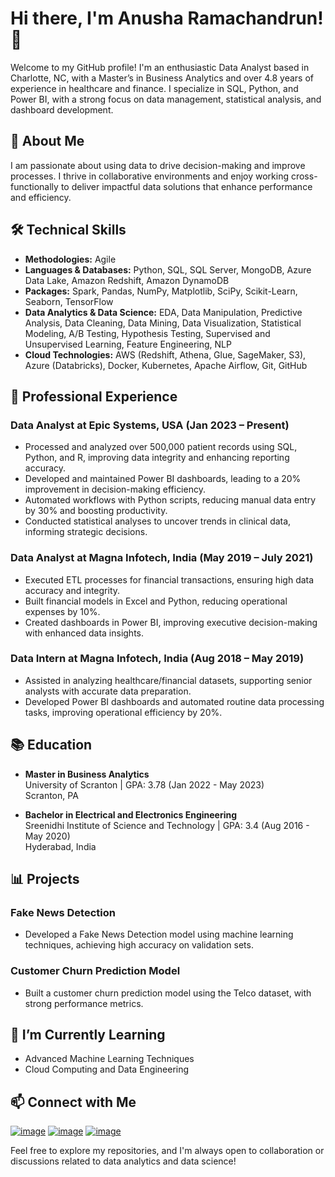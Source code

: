 # Hi there, I'm Anusha Ramachandrun! 👋

Welcome to my GitHub profile! I'm an enthusiastic Data Analyst based in Charlotte, NC, with a Master’s in Business Analytics and over 4.8 years of experience in healthcare and finance. I specialize in SQL, Python, and Power BI, with a strong focus on data management, statistical analysis, and dashboard development.

## 🚀 About Me
I am passionate about using data to drive decision-making and improve processes. I thrive in collaborative environments and enjoy working cross-functionally to deliver impactful data solutions that enhance performance and efficiency.

## 🛠️ Technical Skills
- **Methodologies:** Agile
- **Languages & Databases:** Python, SQL, SQL Server, MongoDB, Azure Data Lake, Amazon Redshift, Amazon DynamoDB
- **Packages:** Spark, Pandas, NumPy, Matplotlib, SciPy, Scikit-Learn, Seaborn, TensorFlow
- **Data Analytics & Data Science:** EDA, Data Manipulation, Predictive Analysis, Data Cleaning, Data Mining, Data Visualization, Statistical Modeling, A/B Testing, Hypothesis Testing, Supervised and Unsupervised Learning, Feature Engineering, NLP
- **Cloud Technologies:** AWS (Redshift, Athena, Glue, SageMaker, S3), Azure (Databricks), Docker, Kubernetes, Apache Airflow, Git, GitHub

## 💼 Professional Experience
### Data Analyst at Epic Systems, USA (Jan 2023 – Present)
- Processed and analyzed over 500,000 patient records using SQL, Python, and R, improving data integrity and enhancing reporting accuracy.
- Developed and maintained Power BI dashboards, leading to a 20% improvement in decision-making efficiency.
- Automated workflows with Python scripts, reducing manual data entry by 30% and boosting productivity.
- Conducted statistical analyses to uncover trends in clinical data, informing strategic decisions.

### Data Analyst at Magna Infotech, India (May 2019 – July 2021)
- Executed ETL processes for financial transactions, ensuring high data accuracy and integrity.
- Built financial models in Excel and Python, reducing operational expenses by 10%.
- Created dashboards in Power BI, improving executive decision-making with enhanced data insights.

### Data Intern at Magna Infotech, India (Aug 2018 – May 2019)
- Assisted in analyzing healthcare/financial datasets, supporting senior analysts with accurate data preparation.
- Developed Power BI dashboards and automated routine data processing tasks, improving operational efficiency by 20%.

## 📚 Education
- **Master in Business Analytics**  
  University of Scranton | GPA: 3.78 (Jan 2022 - May 2023)  
  Scranton, PA

- **Bachelor in Electrical and Electronics Engineering**  
  Sreenidhi Institute of Science and Technology | GPA: 3.4 (Aug 2016 - May 2020)  
  Hyderabad, India

## 📊 Projects
### Fake News Detection
- Developed a Fake News Detection model using machine learning techniques, achieving high accuracy on validation sets.

### Customer Churn Prediction Model
- Built a customer churn prediction model using the Telco dataset, with strong performance metrics.

## 🌱 I’m Currently Learning
- Advanced Machine Learning Techniques
- Cloud Computing and Data Engineering

## 📫 Connect with Me
[![image](https://github.com/user-attachments/assets/d1fff15a-d3e5-47ad-9207-e6673ee10712)](mailto:anusha.r@aogjob.com)
[![image](https://github.com/user-attachments/assets/7755e845-7068-4fb3-b8f4-fce91a4da475)](https://www.linkedin.com/in/anusha-ramachandruni/)
[![image](https://github.com/user-attachments/assets/3e23526d-c631-4102-bd3a-927254560677)](https://github.com/AnushaRamachandruni)

Feel free to explore my repositories, and I'm always open to collaboration or discussions related to data analytics and data science!
